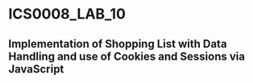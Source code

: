 # ICS0008_LAB_10

##  Implementation of Shopping List with Data Handling and use of Cookies and Sessions via JavaScript
